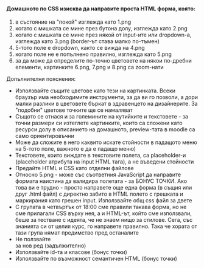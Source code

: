 #### Домашното по CSS изисква да направите проста HTML форма, която:
1. в състояние на "покой" изглежда като 1.png
2. когато с мишката се мине през бутона долу, изглежда като 2.png
3. когато с мишката се мине през някой от input-ите или dropdown-а, изглежда като 3.png (border-ът става малко по-тъмен)
4. 5-тото поле е dropdown, както се вижда на 4.png
5. когато поле не е попълнено правилно, изглежда като 5.png
6. за да може да определите по-точно цветовете на някои по-дребни елементи, картинките 6.png, 7.png и 8.png са zoom-нати

Допълнителни пояснения:
- Използвайте същите цветове като тези на картинката. Всеки браузър има необходимите инструменти, за да ви го позволи, а дори малки разлики в цветовете бъркат в здравенцето на дизайнерите. За "подобни" цветове точките ще се намаляват
- Същото се отнася и за големините на кутийките и текстовете - за точни размери си изтеглете картинките, които са сложени като ресурси долу в описанието на домашното, preview-тата в moodle са само ориентировъчни
- Може да сложите в него каквито искате стойности в падащото меню на 5-тото поле, важното е да е падащо меню)
- Текстовете, които виждате в текстовите полета, са placeholder-и (placeholder атрибута на input HTML тага), а не въведени стойности
- Предайте HTML и CSS като отделни файлове  
- Относно 5.png - може със съответния JavaScript да направите формата наистина да валидира полетата - за БОНУС ТОЧКИ. Ако това ви е трудно - просто направете още една форма (в същия или друг .html файл) с директно забито в HTML полето с грешката и маркирания като грешен input. Използвайте общ css файл за двете
- С групата в четвъртък от 18:00 сме правили такава форма, но не сме прилагали CSS върху нея, а и HTML-ът, който сме използвали, беше за тестване с идеята, че не знаем нищо за стилове. Сега, със знанията си от целия курс, го направете правилно. Така че хората от тази група нямат предимство пред останалите
- Не ползвайте <br/> за нов ред (задължително)
- Използвайте id-та и класове (бонус точки)
- Използвайте по възможност семантичен HTML (бонус точки)
